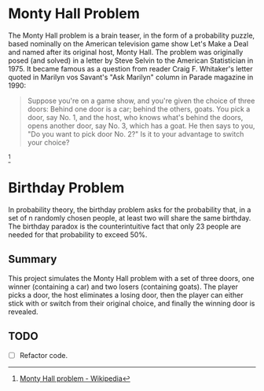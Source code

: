 # Monty Hall Problem
The Monty Hall problem is a brain teaser, in the form of a probability puzzle, based nominally on the American television game show Let's Make a Deal and named after its original host, Monty Hall. The problem was originally posed (and solved) in a letter by Steve Selvin to the American Statistician in 1975. It became famous as a question from reader Craig F. Whitaker's letter quoted in Marilyn vos Savant's "Ask Marilyn" column in Parade magazine in 1990:

> Suppose you're on a game show, and you're given the choice of three doors: Behind one door is a car; behind the others, goats. You pick a door, say No. 1, and the host, who knows what's behind the doors, opens another door, say No. 3, which has a goat. He then says to you, "Do you want to pick door No. 2?" Is it to your advantage to switch your choice? 

[^1]

# Birthday Problem
In probability theory, the birthday problem asks for the probability that, in a set of n randomly chosen people, at least two will share the same birthday. The birthday paradox is the counterintuitive fact that only 23 people are needed for that probability to exceed 50%.

## Summary
This project simulates the Monty Hall problem with a set of three doors, one winner (containing a car) and two losers (containing goats). The player picks a door, the host eliminates a losing door, then the player can either stick with or switch from their original choice, and finally the winning door is revealed.

## TODO
- [ ] Refactor code.

[^1]: [Monty Hall problem - Wikipedia](https://en.wikipedia.org/wiki/Monty_Hall_problem)
